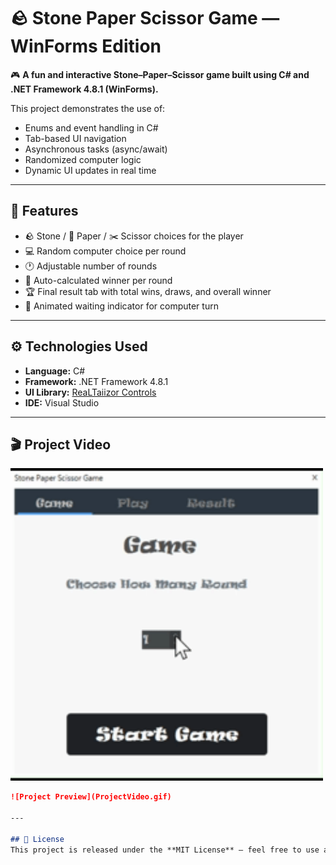 # 🪨 Stone Paper Scissor Game — WinForms Edition

🎮 **A fun and interactive Stone–Paper–Scissor game built using C# and .NET Framework 4.8.1 (WinForms).**

This project demonstrates the use of:
- Enums and event handling in C#
- Tab-based UI navigation
- Asynchronous tasks (async/await)
- Randomized computer logic
- Dynamic UI updates in real time

---

## 🧩 Features
- 🪨 Stone / 📄 Paper / ✂️ Scissor choices for the player  
- 💻 Random computer choice per round  
- 🕐 Adjustable number of rounds  
- 🧠 Auto-calculated winner per round  
- 🏆 Final result tab with total wins, draws, and overall winner  
- 💫 Animated waiting indicator for computer turn  

---

## ⚙️ Technologies Used
- **Language:** C#  
- **Framework:** .NET Framework 4.8.1  
- **UI Library:** [ReaLTaiizor Controls](https://github.com/aloneguid/ReaLTaiizor)  
- **IDE:** Visual Studio  

---

## 🎬 Project Video
<img src="ProjectShow/ProjectVideo.gif" width="500">

```markdown
![Project Preview](ProjectVideo.gif)

---

## 📜 License
This project is released under the **MIT License** — feel free to use and modify it.
